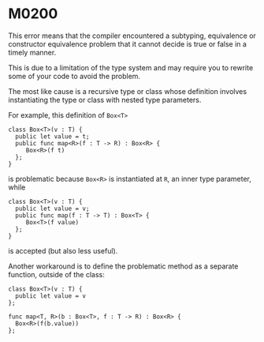 # M0200

This error means that the compiler encountered a subtyping, equivalence or constructor equivalence problem that it cannot decide is true or false in a timely manner.

This is due to a limitation of the type system and may require you to rewrite
some of your code to avoid the problem.

The most like cause is a recursive type or class whose definition involves
instantiating the type or class with nested type parameters.

For example, this definition of `Box<T>`

``` motoko
class Box<T>(v : T) {
  public let value = t;
  public func map<R>(f : T -> R) : Box<R> {
     Box<R>(f t)
  };
}
```
is problematic because `Box<R>` is instantiated at `R`, an inner type parameter, while

``` motoko
class Box<T>(v : T) {
  public let value = v;
  public func map(f : T -> T) : Box<T> {
     Box<T>(f value)
  };
}
```
is accepted (but also less useful).

Another workaround is to define the problematic method as a separate
function, outside of the class:

``` motoko
class Box<T>(v : T) {
  public let value = v
};

func map<T, R>(b : Box<T>, f : T -> R) : Box<R> {
  Box<R>(f(b.value))
};
```
